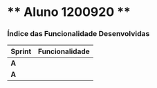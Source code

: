 ** Aluno 1200920 **
===============================


### Índice das Funcionalidade Desenvolvidas ###

| Sprint | Funcionalidade                   |
|--------|----------------------------------|
| **A**  |  |
| **A**  |  |
